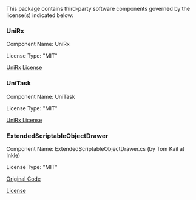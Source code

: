 This package contains third-party software components governed by the license(s) indicated below:

### UniRx

Component Name: UniRx

License Type: "MIT"

[UniRx License](https://github.com/neuecc/UniRx/blob/master/LICENSE)

### UniTask

Component Name: UniTask

License Type: "MIT"

[UniRx License](https://github.com/Cysharp/UniTask/blob/master/LICENSE)

### ExtendedScriptableObjectDrawer

Component Name: ExtendedScriptableObjectDrawer.cs (by Tom Kail at Inkle)

License Type: "MIT"

[Original Code](https://gist.github.com/tomkail/ba4136e6aa990f4dc94e0d39ec6a058c)

[License](https://opensource.org/licenses/MIT)
